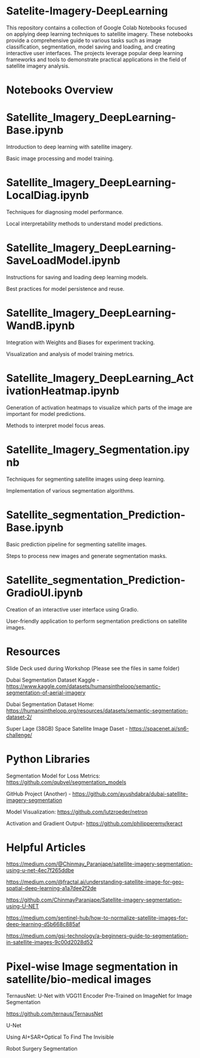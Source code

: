 # Satelite-Imagery-DeepLearning
This repository contains a collection of Google Colab Notebooks focused on applying deep learning techniques to satellite imagery. These notebooks provide a comprehensive guide to various tasks such as image classification, segmentation, model saving and loading, and creating interactive user interfaces. The projects leverage popular deep learning frameworks and tools to demonstrate practical applications in the field of satellite imagery analysis.

# Notebooks Overview

# Satellite_Imagery_DeepLearning-Base.ipynb
Introduction to deep learning with satellite imagery.

Basic image processing and model training.

# Satellite_Imagery_DeepLearning-LocalDiag.ipynb
Techniques for diagnosing model performance.

Local interpretability methods to understand model predictions.

# Satellite_Imagery_DeepLearning-SaveLoadModel.ipynb
Instructions for saving and loading deep learning models.

Best practices for model persistence and reuse.

# Satellite_Imagery_DeepLearning-WandB.ipynb
Integration with Weights and Biases for experiment tracking.

Visualization and analysis of model training metrics.

# Satellite_Imagery_DeepLearning_ActivationHeatmap.ipynb
Generation of activation heatmaps to visualize which parts of the image are important for model predictions.

Methods to interpret model focus areas.

# Satellite_Imagery_Segmentation.ipynb
Techniques for segmenting satellite images using deep learning.

Implementation of various segmentation algorithms.

# Satellite_segmentation_Prediction-Base.ipynb
Basic prediction pipeline for segmenting satellite images.

Steps to process new images and generate segmentation masks.

# Satellite_segmentation_Prediction-GradioUI.ipynb

Creation of an interactive user interface using Gradio.

User-friendly application to perform segmentation predictions on satellite images.


# Resources
Slide Deck used during Workshop (Please see the files in same folder)

Dubai Segmentation Dataset Kaggle - https://www.kaggle.com/datasets/humansintheloop/semantic-segmentation-of-aerial-imagery

Dubai Segmentation Dataset Home: https://humansintheloop.org/resources/datasets/semantic-segmentation-dataset-2/

Super Lage (38GB) Space Satellite Image Daset - https://spacenet.ai/sn6-challenge/


# Python Libraries
Segmentation Model for Loss Metrics: https://github.com/qubvel/segmentation_models

GitHub Project (Another) - https://github.com/ayushdabra/dubai-satellite-imagery-segmentation

Model Visualization: https://github.com/lutzroeder/netron

Activation and Gradient Output- https://github.com/philipperemy/keract


# Helpful Articles
https://medium.com/@Chinmay_Paranjape/satellite-imagery-segmentation-using-u-net-4ec7f265ddbe

https://medium.com/@fractal.ai/understanding-satellite-image-for-geo-spatial-deep-learning-a1a7dee2f2de

https://github.com/ChinmayParanjape/Satellite-imagery-segmentation-using-U-NET

https://medium.com/sentinel-hub/how-to-normalize-satellite-images-for-deep-learning-d5b668c885af

https://medium.com/gsi-technology/a-beginners-guide-to-segmentation-in-satellite-images-9c00d2028d52


# Pixel-wise Image segmentation in satellite/bio-medical images
TernausNet: U-Net with VGG11 Encoder Pre-Trained on ImageNet for Image Segmentation

https://github.com/ternaus/TernausNet

U-Net

Using AI+SAR+Optical To Find The Invisible

Robot Surgery Segmentation
